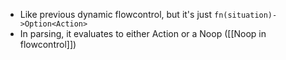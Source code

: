 - Like previous dynamic flowcontrol, but it's just `fn(situation)->Option<Action>`
- In parsing, it evaluates to either Action or a Noop ([[Noop in flowcontrol]])